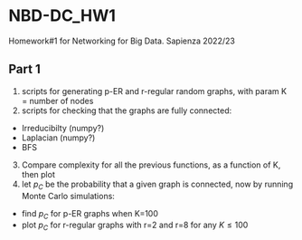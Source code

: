 # NBD-DC_HW1
Homework#1 for Networking for Big Data. Sapienza 2022/23


## Part 1
1. scripts for generating p-ER and r-regular random graphs, with param K = number of nodes
2. scripts for checking that the graphs are fully connected:

  - Irreducibilty (numpy?)
  - Laplacian (numpy?)
  - BFS
  
3. Compare complexity for all the previous functions, as a function of K, then plot
4. let $p_C$ be the probability that a given graph is connected, now by running Monte Carlo simulations:
  
  - find $p_C$ for p-ER graphs when K=100
  - plot $p_C$ for r-regular graphs with r=2 and r=8 for any $K \leq 100$
